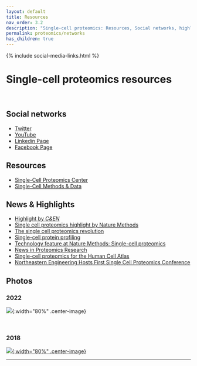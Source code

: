 ```yaml
---
layout: default
title: Resources
nav_order: 3.2
description: "Single-cell proteomics: Resources, Social networks, highlights and pictures"
permalink: proteomics/networks
has_children: true
---
```

{% include social-media-links.html %}

# Single-cell proteomics resources


&nbsp;

## Social networks

* [Twitter](https://twitter.com/SCP_meeting)
* [YouTube](https://www.youtube.com/c/NikolaiSlavovResearch)
* [Linkedin Page](https://www.linkedin.com/groups/8618946/)
* [Facebook Page](https://www.facebook.com/Single.Cell.Proteomics/)


## Resources
* [Single-Cell Proteomics Center](https://center.single-cell.net/)
* [Single-Cell Methods & Data](https://scp.slavovlab.net/)


## News & Highlights
* [Highlight by *C&EN*](https://cen.acs.org/biological-chemistry/proteomics/single-cell-proteomics-mass-spec/99/i40)
* [Single cell proteomics highlight by Nature Methods](https://www.nature.com/articles/s41592-021-01243-y)
* [The single cell proteomics revolution](https://www.bioanalysis-zone.com/2020/02/11/single-cell-proteomics-revolution_bo/)
* [Single-cell protein profiling](https://science.sciencemag.org/content/367/6477/522.11)
* [Technology feature at Nature Methods: Single-cell proteomics ](https://www.nature.com/articles/s41592-019-0540-6)
* [News in Proteomics Research](http://proteomicsnews.blogspot.com/2019/12/over-1000-single-cell-proteomes-2700.html)
* [Single-cell proteomics for the Human Cell Atlas](https://news.northeastern.edu/2019/07/08/northeastern-university-proteomics-researcher-receives-grant-from-chan-zuckerberg-initiative-to-help-map-all-cells-in-the-human-body-to-better-understand-cancer-diabetes-and-other-diseases/)
 * [Northeastern Engineering Hosts First Single Cell Proteomics Conference](https://coe.northeastern.edu/news/northeastern-engineering-hosts-first-single-cell-proteomics-conference/)


## Photos

### 2022

 ![]({{site.baseurl}}/proteomics/photos/scp2022.jpeg){:width="80%" .center-image}


&nbsp;


### 2018
 [![]({{site.baseurl}}/proteomics/photos/SCP2018_Group_Picture.JPG){:width="80%" .center-image}](https://coe.northeastern.edu/news/northeastern-engineering-hosts-first-single-cell-proteomics-conference/)






------------
